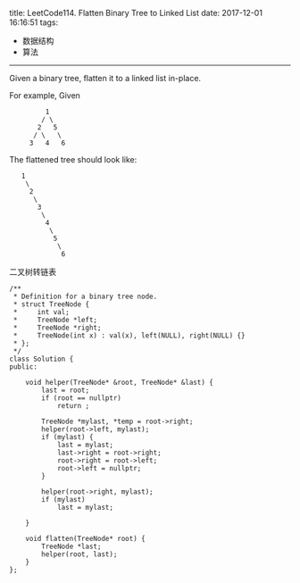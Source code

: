 title: LeetCode114. Flatten Binary Tree to Linked List
date: 2017-12-01 16:16:51
tags:
- 数据结构
- 算法
---

Given a binary tree, flatten it to a linked list in-place.

For example,
Given

```
         1
        / \
       2   5
      / \   \
     3   4   6
```

The flattened tree should look like:

```
   1
    \
     2
      \
       3
        \
         4
          \
           5
            \
             6
```

二叉树转链表

```
/**
 * Definition for a binary tree node.
 * struct TreeNode {
 *     int val;
 *     TreeNode *left;
 *     TreeNode *right;
 *     TreeNode(int x) : val(x), left(NULL), right(NULL) {}
 * };
 */
class Solution {
public:
    
    void helper(TreeNode* &root, TreeNode* &last) {
        last = root;
        if (root == nullptr)
            return ;
        
        TreeNode *mylast, *temp = root->right;
        helper(root->left, mylast);
        if (mylast) {
            last = mylast;
            last->right = root->right;
            root->right = root->left;
            root->left = nullptr;
        }
        
        helper(root->right, mylast);
        if (mylast)
            last = mylast;
        
    }
    
    void flatten(TreeNode* root) {
        TreeNode *last;
        helper(root, last);
    }
};
```